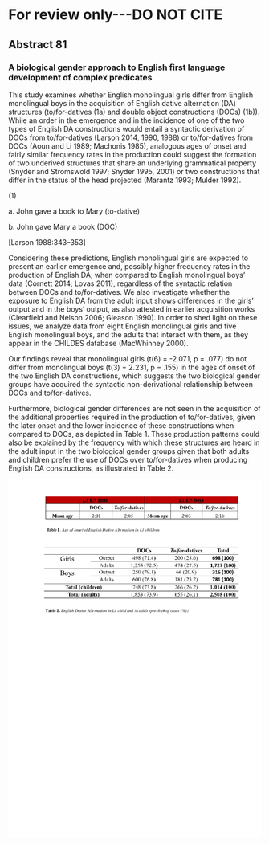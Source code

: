 # For review only---DO NOT CITE

## Abstract 81

### A biological gender approach to English first language development of complex predicates

This study examines whether English monolingual girls differ from English monolingual boys in the acquisition of English dative alternation (DA) structures (to/for-datives (1a) and double object constructions (DOCs) (1b)). While an order in the emergence and in the incidence of one of the two types of English DA constructions would entail a syntactic derivation of DOCs from to/for-datives (Larson 2014, 1990, 1988) or to/for-datives from DOCs (Aoun and Li 1989; Machonis 1985), analogous ages of onset and fairly similar frequency rates in the production could suggest the formation of two underived structures that share an underlying grammatical property (Snyder and Stromswold 1997; Snyder 1995, 2001) or two constructions that differ in the status of the head projected (Marantz 1993; Mulder 1992). 



(1)

a. John gave a book to Mary 			(to-dative)

b. John gave Mary a book 				(DOC)
                                                                        
[Larson 1988:343–353]

Considering these predictions, English monolingual girls are expected to present an earlier emergence and, possibly higher frequency rates in the production of English DA, when compared to English monolingual boys’ data (Cornett 2014; Lovas 2011), regardless of the syntactic relation between DOCs and to/for-datives. We also investigate whether the exposure to English DA from the adult input shows differences in the girls’ output and in the boys’ output, as also attested in earlier acquisition works (Clearfield and Nelson 2006; Gleason 1990). In order to shed light on these issues, we analyze data from eight English monolingual girls and five English monolingual boys, and the adults that interact with them, as they appear in the CHILDES database (MacWhinney 2000). 



Our findings reveal that monolingual girls (t(6) = -2.071, p = .077) do not differ from monolingual boys (t(3) = 2.231, p = .155) in the ages of onset of the two English DA constructions, which suggests the two biological gender groups have acquired the syntactic non-derivational relationship between DOCs and to/for-datives. 

Furthermore, biological gender differences are not seen in the acquisition of the additional properties required in the production of to/for-datives, given the later onset and the lower incidence of these constructions when compared to DOCs, as depicted in Table 1. These production patterns could also be explained by the frequency with which these structures are heard in the adult input in the two biological gender groups given that both adults and children prefer the use of DOCs over to/for-datives when producing English DA constructions, as illustrated in Table 2.

![Attachment](attachments/81-1.png)
